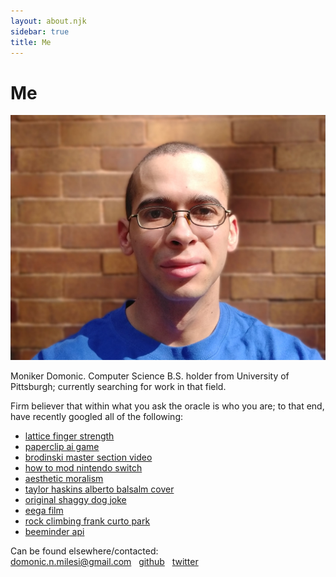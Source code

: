 ```yaml
---
layout: about.njk
sidebar: true
title: Me
---
```

<h1>Me</h1>
<picture>
  <source srcset="img/me.webp" type="image/webp" />
  <img
    class="me"
    src="img/me.jpg"
    alt="Domonic Milesi"
  />
</picture>
<p>
  Moniker Domonic. Computer Science B.S. holder from University of Pittsburgh; currently searching for work in that field.
</p>
<p>
Firm believer that within what you ask the oracle is who you are; to that end, have recently googled all of the following:
  <ul>
    <li><a href="https://www.google.com/search?q=lattice+finger+strength">lattice finger strength</a></li>
    <li><a href="https://www.google.com/search?q=paperclip+ai+game">paperclip ai game</a></li>
    <li><a href="https://www.google.com/search?q=brodinski+master+section+video">brodinski master section video</a></li>
    <li><a href="https://www.google.com/search?q=how+to+mod+nintendo+switch">how to mod nintendo switch</a></li>
    <li><a href="https://www.google.com/search?q=aesthetic+moralism">aesthetic moralism</a></li>
    <li><a href="https://www.google.com/search?q=taylor+haskins+alberto+balsalm+cover">taylor haskins alberto balsalm cover</a></li>
    <li><a href="https://www.google.com/search?q=original+shaggy+dog+joke">original shaggy dog joke</a></li>
    <li><a href="https://www.google.com/search?q=eega+film">eega film</a></li>
    <li><a href="https://www.google.com/search?q=rock+climbing+frank+curto+park">rock climbing frank curto park</a></li>
    <li><a href="https://www.google.com/search?q=beeminder+api">beeminder api</a></li>
  </ul>
</p>
<p>
  Can be found elsewhere/contacted:
  <br>
  <a href="mailto:domonic.n.milesi@gmail.com?subject=whats%20good&body=yoo,%0d%0a">domonic.n.milesi@gmail.com</a>
  &nbsp;
  <a href="https://github.com/dom-o">github</a>
  &nbsp;
  <a href="https://twitter.com/domonic_m">twitter</a>
</p>
